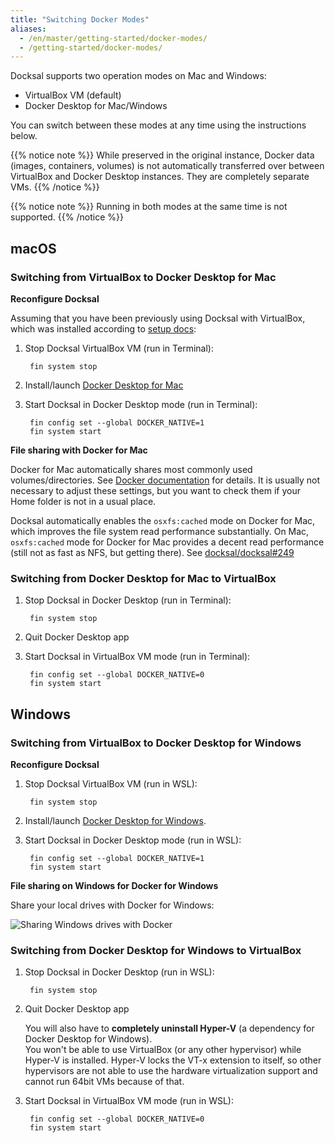 ```yaml
---
title: "Switching Docker Modes"
aliases:
  - /en/master/getting-started/docker-modes/
  - /getting-started/docker-modes/
---
```



Docksal supports two operation modes on Mac and Windows:

- VirtualBox VM (default)
- Docker Desktop for Mac/Windows

You can switch between these modes at any time using the instructions below.

{{% notice note %}}
While preserved in the original instance, Docker data (images, containers, volumes) is not automatically transferred over
between VirtualBox and Docker Desktop instances. They are completely separate VMs.
{{% /notice %}} 

{{% notice note %}}
Running in both modes at the same time is not supported.
{{% /notice %}} 


## macOS


### Switching from VirtualBox to Docker Desktop for Mac

**Reconfigure Docksal**

Assuming that you have been previously using Docksal with VirtualBox, which was installed according to [setup docs](/getting-started/setup/):

1. Stop Docksal VirtualBox VM (run in Terminal):

        fin system stop

2. Install/launch [Docker Desktop for Mac](https://docs.docker.com/docker-for-mac/install/)

3. Start Docksal in Docker Desktop mode (run in Terminal):

        fin config set --global DOCKER_NATIVE=1
        fin system start

**File sharing with Docker for Mac**

Docker for Mac automatically shares most commonly used volumes/directories.
See [Docker documentation](https://docs.docker.com/docker-for-mac/#file-sharing) for details.
It is usually not necessary to adjust these settings, but you want to check them if your Home folder
is not in a usual place.

Docksal automatically enables the `osxfs:cached` mode on Docker for Mac, which improves the file system read performance 
substantially. On Mac, `osxfs:cached` mode for Docker for Mac provides a decent read performance (still not as fast as NFS, but 
getting there). See [docksal/docksal#249](https://github.com/docksal/docksal/issues/249)


### Switching from Docker Desktop for Mac to VirtualBox 

1. Stop Docksal in Docker Desktop (run in Terminal):

        fin system stop

2. Quit Docker Desktop app

3. Start Docksal in VirtualBox VM mode (run in Terminal):

        fin config set --global DOCKER_NATIVE=0
        fin system start


## Windows


### Switching from VirtualBox to Docker Desktop for Windows

**Reconfigure Docksal**

1. Stop Docksal VirtualBox VM (run in WSL):

        fin system stop

2. Install/launch [Docker Desktop for Windows](https://docs.docker.com/docker-for-windows/install/).

3. Start Docksal in Docker Desktop mode (run in WSL):

        fin config set --global DOCKER_NATIVE=1
        fin system start

**File sharing on Windows for Docker for Windows**

Share your local drives with Docker for Windows:

![Sharing Windows drives with Docker](/images/docker-for-win-share-drives.png)


### Switching from Docker Desktop for Windows to VirtualBox 

1. Stop Docksal in Docker Desktop (run in WSL):

        fin system stop

2. Quit Docker Desktop app

    You will also have to **completely uninstall Hyper-V** (a dependency for Docker Desktop for Windows).  
    You won't be able to use VirtualBox (or any other hypervisor) while Hyper-V is installed. 
    Hyper-V locks the VT-x extension to itself, so other hypervisors are not able to use the hardware virtualization 
    support and cannot run 64bit VMs because of that.

3. Start Docksal in VirtualBox VM mode (run in WSL):

        fin config set --global DOCKER_NATIVE=0
        fin system start
